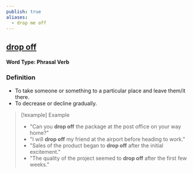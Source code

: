 ```yaml
---
publish: true
aliases:
  - drop me off
---
```


## [drop off](https://dictionary.cambridge.org/dictionary/english/drop-me-off)
#### Word Type: Phrasal Verb

### Definition
- To take someone or something to a particular place and leave them/it there.
- To decrease or decline gradually.

> [!example] Example
> 
> - "Can you **drop off** the package at the post office on your way home?"
> - "I will **drop off** my friend at the airport before heading to work."
> - "Sales of the product began to **drop off** after the initial excitement."
> - "The quality of the project seemed to **drop off** after the first few weeks."
